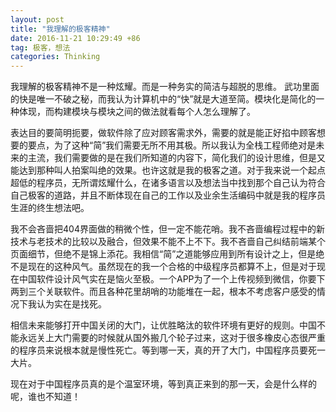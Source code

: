 ```yaml
---
layout: post
title: "我理解的极客精神"
date: 2016-11-21 10:29:49 +86
tag: 极客，想法
categories: Thinking
---
```


我理解的极客精神不是一种炫耀。而是一种务实的简洁与超脱的思维。
武功里面的快是唯一不破之秘，而我认为计算机中的“快”就是大道至简。模块化是简化的一种体现，而构建模块与模块之间的做法就看每个人怎么理解了。     

表达目的要简明扼要，做软件除了应对顾客需求外，需要的就是能正好掐中顾客想要的要点，为了这种“简”我们需要无所不用其极。所以我认为全栈工程师绝对是未来的主流，我们需要做的是在我们所知道的内容下，简化我们的设计思维，但是又能达到那种叫人拍案叫绝的效果。也许这就是我的极客之道。对于我来说一个起点超低的程序员，无所谓炫耀什么，在诸多语言以及想法当中找到那个自己认为符合自己极客的道路，并且不断体现在自己的工作以及业余生活编码中就是我的程序员生涯的终生想法吧。     

我不会吝啬把404界面做的稍微个性，但一定不能花哨。我不吝啬编程过程中的新技术与老技术的比较以及融合，但效果不能不上不下。我不吝啬自己纠结前端某个页面细节，但绝不是锦上添花。我相信“简”之道能够应用到所有设计之上，但是绝不是现在的这种风气。虽然现在的我一个合格的中级程序员都算不上，但是对于现在中国软件设计风气实在是恼火至极。一个APP为了一个上传视频到微信，你要下两到三个关联软件。而且各种花里胡哨的功能堆在一起，根本不考虑客户感受的情况下我认为实在是找死。    

相信未来能够打开中国关闭的大门，让优胜略汰的软件环境有更好的规则。中国不能永远关上大门需要的时候就从国外搬几个轮子过来，这对于很多橡皮心态很严重的程序员来说根本就是慢性死亡。等到哪一天，真的开了大门，中国程序员要死一大片。    

现在对于中国程序员真的是个温室环境，等到真正来到的那一天，会是什么样的呢，谁也不知道！   